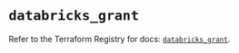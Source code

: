 # `databricks_grant`

Refer to the Terraform Registry for docs: [`databricks_grant`](https://registry.terraform.io/providers/databricks/databricks/1.81.0/docs/resources/grant).
